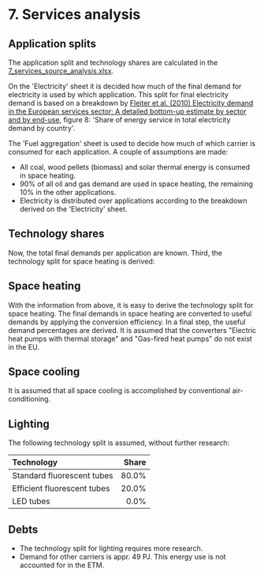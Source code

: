 # 7. Services analysis


## Application splits

The application split and technology shares are calculated in the [7_services_source_analysis.xlsx](7_services_source_analysis.xlsx). 

On the 'Electricity' sheet it is decided how much of the final demand for electricity is used by which application. This split for final electricity demand is based on a breakdown by [Fleiter et al. (2010) Electricity demand in the European services sector: A detailed bottom-up estimate by sector and by end-use](https://www.google.nl/url?sa=t&rct=j&q=&esrc=s&source=web&cd=1&cad=rja&uact=8&ved=0CCAQFjAA&url=http%3A%2F%2Fwww.isi.fraunhofer.de%2Fisi-wAssets%2Fdocs%2Fe%2Fde%2Fpublikationen%2FIEECB__10_No50_Final_2.pdf&ei=YhqxU-jzFoHSOff7gYgB&usg=AFQjCNHFhhsCr383s_KlO6h5r0Npk6qOEg&bvm=bv.69837884,d.ZWU), figure 8: 'Share of energy service in total electricity demand by country'.

The 'Fuel aggregation' sheet is used to decide how much of which carrier is consumed for each application. A couple of assumptions are made:

- All coal, wood pellets (biomass) and solar thermal energy is consumed in space heating.
- 90% of all oil and gas demand are used in space heating, the remaining 10% in the other applications.
- Electricity is distributed over applications according to the breakdown derived on the 'Electricity' sheet.


## Technology shares

Now, the total final demands per application are known. Third, the technology split for space heating is derived:


## Space heating

With the information from above, it is easy to derive the technology split for space heating. The final demands in space heating are converted to useful demands by applying the conversion efficiency. In a final step, the useful demand percentages are derived. It is assumed that the converters "Electric heat pumps with thermal storage" and "Gas-fired heat pumps" do not exist in the EU.


## Space cooling

It is assumed that all space cooling is accomplished by conventional air-conditioning.


## Lighting

The following technology split is assumed, without further research:

| Technology                  | Share |
| :-------------------------- | ----: |
| Standard fluorescent tubes  | 80.0% |
| Efficient fluorescent tubes | 20.0% |
| LED tubes                   |  0.0% |


## Debts

- The technology split for lighting requires more research.
- Demand for other carriers is appr. 49 PJ. This energy use is not accounted for in the ETM.
